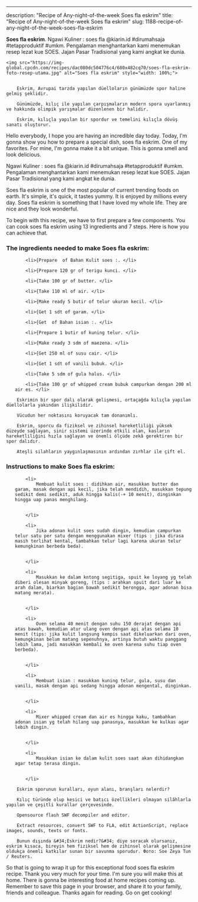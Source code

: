 ---
description: "Recipe of Any-night-of-the-week Soes fla eskrim"
title: "Recipe of Any-night-of-the-week Soes fla eskrim"
slug: 1188-recipe-of-any-night-of-the-week-soes-fla-eskrim

<p>
	<strong>Soes fla eskrim</strong>. 
	Ngawi Kuliner : soes fla @kiarin.id #dirumahsaja #tetapproduktif #umkm. Pengalaman menghantarkan kami menemukan resep lezat kue SOES. Jajan Pasar Tradisional yang kami angkat ke dunia.
</p>
<p>
	
	<img src="https://img-global.cpcdn.com/recipes/dac080dc504776c4/680x482cq70/soes-fla-eskrim-foto-resep-utama.jpg" alt="Soes fla eskrim" style="width: 100%;">
	
	
		Eskrim, Avrupai tarzda yapılan düelloların günümüzde spor haline gelmiş şeklidir.
	
		Günümüzde, kılıç ile yapılan çarpışmaların modern spora uyarlanmış ve hakkında olimpik yarışmalar düzenlenen bir halidir.
	
		Eskrim, kılıçla yapılan bir spordur ve temelini kılıçla dövüş sanatı oluşturur.
	
</p>
<p>
	Hello everybody, I hope you are having an incredible day today. Today, I'm gonna show you how to prepare a special dish, soes fla eskrim. One of my favorites. For mine, I'm gonna make it a bit unique. This is gonna smell and look delicious.
</p>
	
<p>
	Ngawi Kuliner : soes fla @kiarin.id #dirumahsaja #tetapproduktif #umkm. Pengalaman menghantarkan kami menemukan resep lezat kue SOES. Jajan Pasar Tradisional yang kami angkat ke dunia.
</p>
<p>
	Soes fla eskrim is one of the most popular of current trending foods on earth. It's simple, it's quick, it tastes yummy. It is enjoyed by millions every day. Soes fla eskrim is something that I have loved my whole life. They are nice and they look wonderful.
</p>

<p>
To begin with this recipe, we have to first prepare a few components. You can cook soes fla eskrim using 13 ingredients and 7 steps. Here is how you can achieve that.
</p>

<h3>The ingredients needed to make Soes fla eskrim:</h3>

<ol>
	
		<li>{Prepare  of Bahan Kulit soes :. </li>
	
		<li>{Prepare 120 gr of terigu kunci. </li>
	
		<li>{Take 100 gr of butter. </li>
	
		<li>{Take 110 ml of air. </li>
	
		<li>{Make ready 5 butir of telur ukuran kecil. </li>
	
		<li>{Get 1 sdt of garam. </li>
	
		<li>{Get  of Bahan isian :. </li>
	
		<li>{Prepare 1 butir of kuning telur. </li>
	
		<li>{Make ready 3 sdm of maezena. </li>
	
		<li>{Get 250 ml of susu cair. </li>
	
		<li>{Get 1 sdt of vanili bubuk. </li>
	
		<li>{Take 5 sdm of gula halus. </li>
	
		<li>{Take 100 gr of whipped cream bubuk campurkan dengan 200 ml air es. </li>
	
</ol>
<p>
	
		Eskrimin bir spor dalı olarak gelişmesi, ortaçağda kılıçla yapılan düellolarla yakından ilişkilidir.
	
		Vücudun her noktasını koruyacak tam donanımlı.
	
		Eskrim, sporcu da fiziksel ve zihinsel hareketliliği yüksek düzeyde sağlayan, sinir sistemi üzerinde etkili olan, kasların hareketliliğini hızla sağlayan ve önemli ölçüde zekâ gerektiren bir spor dalıdır.
	
		Ateşli silahların yaygınlaşmasının ardından zırhlar ile çift el.
	
</p>

<h3>Instructions to make Soes fla eskrim:</h3>

<ol>
	
		<li>
			Membuat kulit soes : didihkan air, masukkan butter dan garam, masak dengan api kecil, jika telah mendidih, masukkan tepung sedikit demi sedikit, aduk hingga kalis(-+ 10 menit), dinginkan hingga uap panas menghilang.
			
			
		</li>
	
		<li>
			Jika adonan kulit soes sudah dingin, kemudian campurkan telur satu per satu dengan menggunakan mixer (tips : jika dirasa masih terlihat kental, tambahkan telur lagi karena ukuran telur kemungkinan berbeda beda).
			
			
		</li>
	
		<li>
			Masukkan ke dalam kntong segitiga, spuit ke loyang yg telah diberi olesan minyak goreng, (tips : arahkan spuit dari luar ke arah dalam, biarkan bagian bawah sedikit berongga, agar adonan bisa matang merata).
			
			
		</li>
	
		<li>
			Oven selama 40 menit dengan suhu 150 derajat dengan api atas bawah, kemudian atur ulang oven dengan api atas selama 10 menit (tips: jika kulit langsung kempis saat dikeluarkan dari oven, kemungkinan belum matang sepenuhnya, artinya butuh waktu panggang lebih lama, jadi masukkan kembali ke oven karena suhu tiap oven berbeda).
			
			
		</li>
	
		<li>
			Membuat isian : masukkan kuning telur, gula, susu dan vanili, masak dengan api sedang hingga adonan mengental, dinginkan.
			
			
		</li>
	
		<li>
			Mixer whipped cream dan air es hingga kaku, tambahkan adonan isian yg telah hilang uap panasnya, masukkan ke kulkas agar lebih dingin.
			
			
		</li>
	
		<li>
			Masukkan isian ke dalam kulit soes saat akan dihidangkan agar tetap terasa dingin.
			
			
		</li>
	
</ol>

<p>
	
		Eskrim sporunun kuralları, oyun alanı, branşları nelerdir?
	
		Kılıç türünde olup kesici ve batıcı özellikleri olmayan silâhlarla yapılan ve çeşitli kurallar çerçevesinde.
	
		Opensource flash SWF decompiler and editor.
	
		Extract resources, convert SWF to FLA, edit ActionScript, replace images, sounds, texts or fonts.
	
		Bunun dışında &#34;Eskrim nedir?&#34; diye soracak olursanız, eskrim kısaca, bireyin hem fiziksel hem de zihinsel olarak gelişmesine oldukça önemli katkılar sunan bir savunma sporudur. Фото: Soe Zeya Tun / Reuters.
	
</p>

<p>
	So that is going to wrap it up for this exceptional food soes fla eskrim recipe. Thank you very much for your time. I'm sure you will make this at home. There is gonna be interesting food at home recipes coming up. Remember to save this page in your browser, and share it to your family, friends and colleague. Thanks again for reading. Go on get cooking!
</p>
